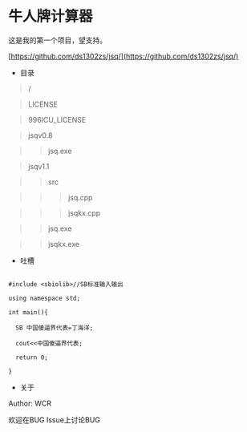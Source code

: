 # 牛人牌计算器

这是我的第一个项目，望支持。

[https://github.com/ds1302zs/jsq/](https://github.com/ds1302zs/jsq/)

+ 目录

> /

> LICENSE

> 996ICU_LICENSE

> jsqv0.8

> > jsq.exe

> jsqv1.1

> > src

> > > jsq.cpp

> > > jsqkx.cpp

> > jsq.exe

> > jsqkx.exe

+ 吐槽

```

#include <sbiolib>//SB标准输入输出

using namespace std;

int main(){

  SB 中国傻逼界代表=丁海洋;
  
  cout<<中国傻逼界代表;
  
  return 0;
  
}

```

+ 关于

Author: WCR

欢迎在BUG Issue上讨论BUG

